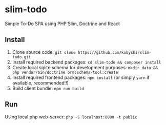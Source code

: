 # slim-todo
Simple To-Do SPA using PHP Slim, Doctrine and React

## Install ##

1. Clone source code: `git clone https://github.com/kobyshi/slim-todo.git`
2. Install required backend packages: `cd slim-todo && composer install`
3. Create local sqlite schema for development purposes: `mkdir data && php vendor/bin/doctrine orm:schema-tool:create`
4. Install required frontend packages: `npm install` (or simply `yarn` if available, recommended!!)
5. Build client bundle: `npm run build`

## Run ##

Using local php web-server: `php -S localhost:8080 -t public`
